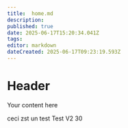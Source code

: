 ```yaml
---
title:  home.md
description: 
published: true
date: 2025-06-17T15:20:34.041Z
tags: 
editor: markdown
dateCreated: 2025-06-17T09:23:19.593Z
---
```



# Header
Your content here

ceci zst un test
Test V2
30

